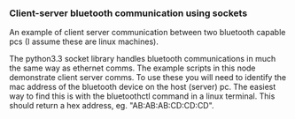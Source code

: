 ### Client-server bluetooth communication using sockets

An example of client server communication between two bluetooth capable pcs (I assume these are linux machines). 

The python3.3 socket library handles bluetooth communications in much the same way as ethernet comms. The example scripts in this node demonstrate client server comms. To use these you will need to identify the mac address of the bluetooth device on the host (server) pc. The easiest way to find this is with the bluetoothctl command in a linux terminal. This should return a hex address, eg. "AB:AB:AB:CD:CD:CD".

